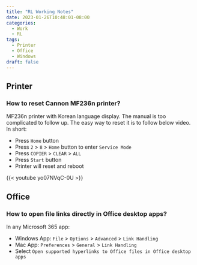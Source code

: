 ```yaml
---
title: "RL Working Notes"
date: 2023-01-26T10:48:01-08:00
categories:
  - Work
  - RL
tags:
  - Printer
  - Office
  - Windows
draft: false
---
```


## Printer
### How to reset Cannon MF236n printer?
MF236n printer with Korean language display. The manual is too complicated to follow up.
The easy way to reset it is to follow below video. In short:
* Press `Home` button
* Press `2` > `8` > `Home` button to enter `Service Mode`
* Press `COPIER` > `CLEAR` > `ALL`
* Press `Start` button
* Printer will reset and reboot

{{< youtube yo07NVqC-0U >}}

## Office
### How to open file links directly in Office desktop apps?
In any Microsoft 365 app:
* Windows App: `File` > `Options` > `Advanced` > `Link Handling`
* Mac App: `Preferences` > `General` > `Link Handling`
* Select `Open supported hyperlinks to Office files in Office desktop apps`

